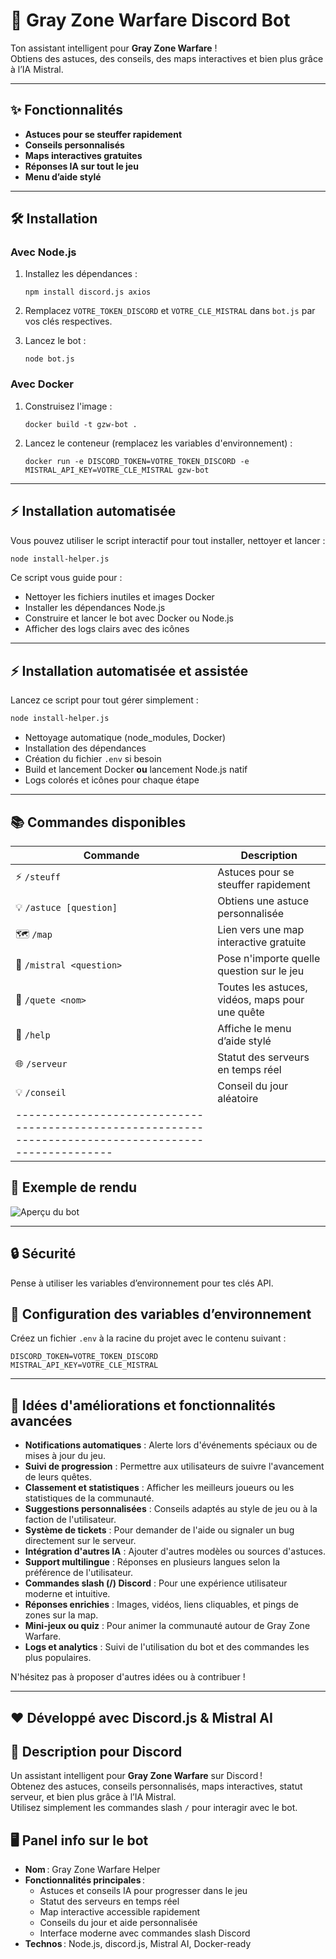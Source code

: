 # 🤖 Gray Zone Warfare Discord Bot

Ton assistant intelligent pour **Gray Zone Warfare** !  
Obtiens des astuces, des conseils, des maps interactives et bien plus grâce à l’IA Mistral.

---

## ✨ Fonctionnalités

- **Astuces pour se steuffer rapidement**
- **Conseils personnalisés**
- **Maps interactives gratuites**
- **Réponses IA sur tout le jeu**
- **Menu d’aide stylé**

---

## 🛠️ Installation

### Avec Node.js

1. Installez les dépendances :
   ```
   npm install discord.js axios
   ```

2. Remplacez `VOTRE_TOKEN_DISCORD` et `VOTRE_CLE_MISTRAL` dans `bot.js` par vos clés respectives.

3. Lancez le bot :
   ```
   node bot.js
   ```

### Avec Docker

1. Construisez l'image :
   ```
   docker build -t gzw-bot . 
   ```

2. Lancez le conteneur (remplacez les variables d'environnement) :
   ```
   docker run -e DISCORD_TOKEN=VOTRE_TOKEN_DISCORD -e MISTRAL_API_KEY=VOTRE_CLE_MISTRAL gzw-bot
   ```

---

## ⚡ Installation automatisée

Vous pouvez utiliser le script interactif pour tout installer, nettoyer et lancer :

```bash
node install-helper.js
```

Ce script vous guide pour :
- Nettoyer les fichiers inutiles et images Docker
- Installer les dépendances Node.js
- Construire et lancer le bot avec Docker ou Node.js
- Afficher des logs clairs avec des icônes

---

## ⚡ Installation automatisée et assistée

Lancez ce script pour tout gérer simplement :

```bash
node install-helper.js
```

- Nettoyage automatique (node_modules, Docker)
- Installation des dépendances
- Création du fichier `.env` si besoin
- Build et lancement Docker **ou** lancement Node.js natif
- Logs colorés et icônes pour chaque étape

---

## 📚 Commandes disponibles

| Commande                        | Description                                                       |
|-----------------------------------|-----------------------------------------------------------------|
| ⚡ `/steuff`                     | Astuces pour se steuffer rapidement                              |
| 💡 `/astuce [question]`          | Obtiens une astuce personnalisée                                 |
| 🗺️ `/map`                        | Lien vers une map interactive gratuite                           |
| 🤔 `/mistral <question>`         | Pose n'importe quelle question sur le jeu                        |
| 📜 `/quete <nom>`                | Toutes les astuces, vidéos, maps pour une quête                  |
| 📖 `/help`                       | Affiche le menu d’aide stylé                                     |
| 🌐 `/serveur`                    | Statut des serveurs en temps réel                                |
| 💡 `/conseil`                    | Conseil du jour aléatoire                                        |
|------------------------------------------------------------------------------------------------------|

## 🎨 Exemple de rendu

![Aperçu du bot](https://imgur.com/a/ZzyWdr7)

---

## 🔒 Sécurité

Pense à utiliser les variables d’environnement pour tes clés API.

## 🔑 Configuration des variables d’environnement

Créez un fichier `.env` à la racine du projet avec le contenu suivant :

```
DISCORD_TOKEN=VOTRE_TOKEN_DISCORD
MISTRAL_API_KEY=VOTRE_CLE_MISTRAL
```

---

## 🚀 Idées d'améliorations et fonctionnalités avancées

- **Notifications automatiques** : Alerte lors d'événements spéciaux ou de mises à jour du jeu.
- **Suivi de progression** : Permettre aux utilisateurs de suivre l'avancement de leurs quêtes.
- **Classement et statistiques** : Afficher les meilleurs joueurs ou les statistiques de la communauté.
- **Suggestions personnalisées** : Conseils adaptés au style de jeu ou à la faction de l'utilisateur.
- **Système de tickets** : Pour demander de l'aide ou signaler un bug directement sur le serveur.
- **Intégration d'autres IA** : Ajouter d'autres modèles ou sources d'astuces.
- **Support multilingue** : Réponses en plusieurs langues selon la préférence de l'utilisateur.
- **Commandes slash (/) Discord** : Pour une expérience utilisateur moderne et intuitive.
- **Réponses enrichies** : Images, vidéos, liens cliquables, et pings de zones sur la map.
- **Mini-jeux ou quiz** : Pour animer la communauté autour de Gray Zone Warfare.
- **Logs et analytics** : Suivi de l'utilisation du bot et des commandes les plus populaires.

N'hésitez pas à proposer d'autres idées ou à contribuer !

---

## ❤️ Développé avec Discord.js & Mistral AI

## 📝 Description pour Discord

Un assistant intelligent pour **Gray Zone Warfare** sur Discord !  
Obtenez des astuces, conseils personnalisés, maps interactives, statut serveur, et bien plus grâce à l’IA Mistral.  
Utilisez simplement les commandes slash `/` pour interagir avec le bot.

## 🖥️ Panel info sur le bot

- **Nom** : Gray Zone Warfare Helper
- **Fonctionnalités principales** :
  - Astuces et conseils IA pour progresser dans le jeu
  - Statut des serveurs en temps réel
  - Map interactive accessible rapidement
  - Conseils du jour et aide personnalisée
  - Interface moderne avec commandes slash Discord
- **Technos** : Node.js, discord.js, Mistral AI, Docker-ready
